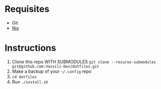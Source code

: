 # Requisites

- Git
- [Nix](https://nixos.org/manual/nix/stable/installation/installation)

# Instructions

1. Clone this repo WITH SUBMODULES `git clone --recurse-submodules git@github.com:Vassili-Dev/dotfiles.git` 
2. Make a backup of your `~/.config` repo
3. `cd dotfiles`
4. Run `./install.sh`
